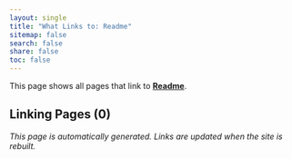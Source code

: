 ```yaml
---
layout: single
title: "What Links to: Readme"
sitemap: false
search: false
share: false
toc: false
---
```


This page shows all pages that link to **[Readme](/https:/github.com/FredHutch/wiki/blob/main/README/)**.

## Linking Pages (0)


*This page is automatically generated. Links are updated when the site is rebuilt.*
